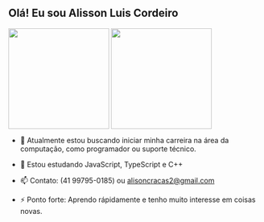 ## Olá! Eu sou Alisson Luis Cordeiro

<picture>
  <img height=200 align="center" src="https://github-readme-stats.vercel.app/api?username=alisonssns" />
</picture>
<picture>
    <img height=200 align="center" src="https://github-readme-stats.vercel.app/api/top-langs?username=alisonssns&layout=compact&langs_count=8"/>
</picture>


- 🔭 Atualmente estou buscando iniciar minha carreira na área da computação, como programador ou suporte técnico.
  
- 🌱 Estou estudando JavaScript, TypeScript e C++
  
- 📫 Contato: (41 99795-0185) ou alisoncracas2@gmail.com
  
- ⚡ Ponto forte: Aprendo rápidamente e tenho muito interesse em coisas novas.
